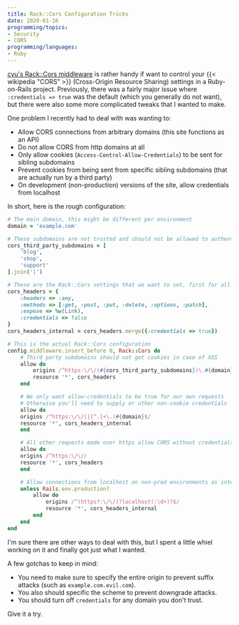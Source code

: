 ```yaml
---
title: Rack::Cors Configuration Tricks
date: 2020-01-16
programming/topics:
- Security
- CORS
programming/languages:
- Ruby
---
```

<a href="https://github.com/cyu/rack-cors">cyu's Rack::Cors middleware</a> is rather handy if want to control your {{< wikipedia "CORS" >}} (Cross-Origin Resource Sharing) settings in a Ruby-on-Rails project. Previously, there was a fairly major issue where `:credentials => true` was the default (which you generally do not want), but there were also some more complicated tweaks that I wanted to make. 

One problem I recently had to deal with was wanting to:

- Allow CORS connections from arbitrary domains (this site functions as an API)
- Do not allow CORS from http domains at all
- Only allow cookies (`Access-Control-Allow-Credentials`) to be sent for sibling subdomains
- Prevent cookies from being sent from specific sibling subdomains (that are actually run by a third party)
- On development (non-production) versions of the site, allow credentials from localhost

<!--more-->

In short, here is the rough configuration:

```ruby
# The main domain, this might be different per environment
domain = 'example.com'

# These subdomains are not trusted and should not be allowed to authenticate with cookies
cors_third_party_subdomains = [
    'blog',
    'shop',
    'support'
].join('|')

# These are the Rack::Cors settings that we want to set, first for all domains and then for trusted ones
cors_headers = {
    :headers => :any,
    :methods => [:get, :post, :put, :delete, :options, :patch],
    :expose => %w(Link),
    :credentials => false
}
cors_headers_internal = cors_headers.merge({:credentials => true})

# This is the actual Rack::Cors configuration
config.middleware.insert_before 0, Rack::Cors do
    # Third party subdomains should not get cookies in case of XSS
    allow do
        origins /^https:\/\/(#{cors_third_party_subdomains})\.#{domain}$/
        resource '*', cors_headers
    end

    # We only want allow-credentials to be true for our own requests
    # Otherwise you'll need to supply or other non-cookie credentials
    allow do
    origins /^https:\/\/(|[^.]+\.)#{domain}$/
    resource '*', cors_headers_internal
    end

    # All other requests made over https allow CORS without credentials
    allow do
    origins /^https:\/\//
    resource '*', cors_headers
    end

    # Allow connections from localhost on non-prod environments as internal requests
    unless Rails.env.production?
        allow do
            origins /^(https?:\/\/)?localhost(:\d+)?$/
            resource '*', cors_headers_internal
        end
    end
end
```

I'm sure there are other ways to deal with this, but I spent a little whiel working on it and finally got just what I wanted. 

A few gotchas to keep in mind:

- You need to make sure to specify the entire origin to prevent suffix attacks (such as `example.com.evil.com`). 
- You also should specific the scheme to prevent downgrade attacks. 
- You should turn off `credentials` for any domain you don't trust.

Give it a try. 